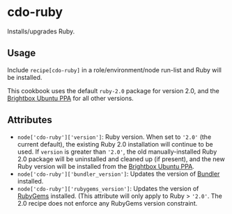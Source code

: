# cdo-ruby

Installs/upgrades Ruby.

## Usage

Include `recipe[cdo-ruby]` in a role/environment/node run-list and Ruby will be installed.

This cookbook uses the default `ruby-2.0` package for version 2.0,
and the [Brightbox Ubuntu PPA](https://www.brightbox.com/docs/ruby/ubuntu/) for all other versions.

## Attributes

- `node['cdo-ruby']['version']`: Ruby version.
When set to `'2.0'` (the current default), the existing Ruby 2.0 installation will continue to be used.
If `version` is greater than `'2.0'`, the old manually-installed Ruby 2.0 package will be uninstalled and cleaned up
(if present), and the new Ruby version will be installed from the [Brightbox Ubuntu PPA](https://www.brightbox.com/docs/ruby/ubuntu/).
- `node['cdo-ruby']['bundler_version']`: Updates the version of [Bundler](http://bundler.io/) installed.
- `node['cdo-ruby']['rubygems_version']`: Updates the version of [RubyGems](https://rubygems.org/) installed.
(This attribute will only apply to Ruby > `'2.0'`. The 2.0 recipe does not enforce any RubyGems version constraint.

